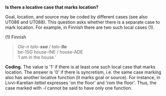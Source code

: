 **Is there a locative case that marks location?**

Goal, location, and source may be coded by different cases (see also UT086 and UT088). This question asks whether there is a separate case to mark location. For example, in Finnish there are two such local cases (1).

(1) Finnish<br/>
>*Ole-n talo-**ssa** / talo-**lla***<br/>
>be-1SG house-INE / house-ADE<br/>
>‘I am in the house.’

**Coding.** The value is '1' if there is at least one such local case that marks location. The answer is '0' if there is syncretism, i.e. the same case marking also has another locative function (it marks goal or source). For instance, in Livvi-Karelian *lattiel* expresses 'on the floor' and 'rom the floor'. Thus, the case marked with *-l* cannot be said to have only one function. 
